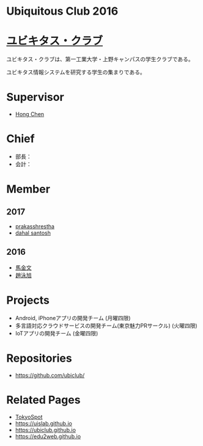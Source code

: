 # Ubiquitous Club 2016
# [ユビキタス・クラブ](http://ubi.ditu.jp/)

ユビキタス・クラブは、第一工業大学・上野キャンパスの学生クラブである。

ユビキタス情報システムを研究する学生の集まりである。

# Supervisor
* [Hong Chen](https://github.com/chen420)

# Chief
* 部長：
* 会計：

# Member
## 2017
* [prakasshrestha](https://github.com/prakasshrestha)
* [dahal santosh](https://github.com/dahalsantosh)

## 2016
* [馬金文](https://github.com/MaJinWen123)
* [趙泳旭](http://github.com/yongxu0424)

# Projects
* Android, iPhoneアプリの開発チーム (月曜四限)
* 多言語対応クラウドサービスの開発チーム(東京魅力PRサークル) (火曜四限)
* IoTアプリの開発チーム (金曜四限)

# Repositories
* https://github.com/ubiclub/

# Related Pages
* [TokyoSpot](./TokyoSpot.md)
* https://uislab.github.io
* https://ubiclub.github.io
* https://edu2web.github.io
